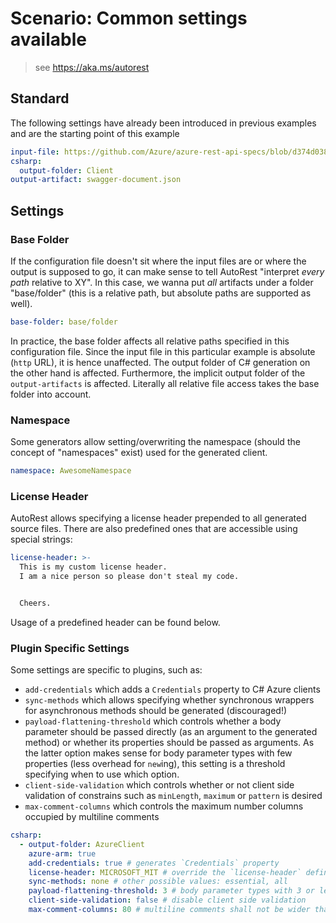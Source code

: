 # Scenario: Common settings available

> see https://aka.ms/autorest

## Standard

The following settings have already been introduced in previous examples and are the starting point of this example

``` yaml 
input-file: https://github.com/Azure/azure-rest-api-specs/blob/d374d03801e97737ddb32e01f20513e7b2bbd9c3/arm-storage/2015-06-15/swagger/storage.json
csharp:
  output-folder: Client
output-artifact: swagger-document.json
```

## Settings

### Base Folder

If the configuration file doesn't sit where the input files are or where the output is supposed to go, it can make sense to tell AutoRest "interpret *every path* relative to XY".
In this case, we wanna put *all* artifacts under a folder "base/folder" (this is a relative path, but absolute paths are supported as well).

``` yaml
base-folder: base/folder
```

In practice, the base folder affects all relative paths specified in this configuration file.
Since the input file in this particular example is absolute (`http` URL), it is hence unaffected.
The output folder of C# generation on the other hand is affected.
Furthermore, the implicit output folder of the `output-artifacts` is affected.
Literally all relative file access takes the base folder into account.

### Namespace

Some generators allow setting/overwriting the namespace (should the concept of "namespaces" exist) used for the generated client.

``` yaml
namespace: AwesomeNamespace
```

### License Header

AutoRest allows specifying a license header prepended to all generated source files.
There are also predefined ones that are accessible using special strings:

``` yaml
license-header: >-
  This is my custom license header.
  I am a nice person so please don't steal my code.


  Cheers.
```

Usage of a predefined header can be found below.

### Plugin Specific Settings

Some settings are specific to plugins, such as:
- `add-credentials` which adds a `Credentials` property to C# Azure clients
- `sync-methods` which allows specifying whether synchronous wrappers for asynchronous methods should be generated (discouraged!)
- `payload-flattening-threshold` which controls whether a body parameter should be passed directly (as an argument to the generated method) or whether its properties should be passed as arguments. As the latter option makes sense for body parameter types with few properties (less overhead for `new`ing), this setting is a threshold specifying when to use which option.
- `client-side-validation` which controls whether or not client side validation of constrains such as `minLength`, `maximum` or `pattern` is desired
- `max-comment-columns` which controls the maximum number columns occupied by multiline comments

``` yaml
csharp:
  - output-folder: AzureClient
    azure-arm: true
    add-credentials: true # generates `Credentials` property
    license-header: MICROSOFT_MIT # override the `license-header` defined at the top level. (see above)
    sync-methods: none # other possible values: essential, all
    payload-flattening-threshold: 3 # body parameter types with 3 or less properties cause method to expect those properties instead of an object 
    client-side-validation: false # disable client side validation
    max-comment-columns: 80 # multiline comments shall not be wider than 80 characters
```
